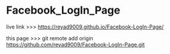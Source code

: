 # Facebook_LogIn_Page

live link >>>  https://reyad9009.github.io/Facebook-LogIn-Page/

this page >>>  git remote add origin https://github.com/reyad9009/Facebook-LogIn-Page.git
